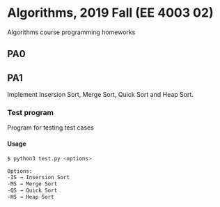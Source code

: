 # Algorithms, 2019 Fall (EE 4003 02)
Algorithms course programming homeworks

## PA0

## PA1
Implement Insersion Sort, Merge Sort, Quick Sort and Heap Sort.

### Test program
Program for testing test cases

#### Usage
```bash
$ python3 test.py <options>

Options:
-IS → Insersion Sort
-MS → Merge Sort
-QS → Quick Sort
-HS → Heap Sort
```